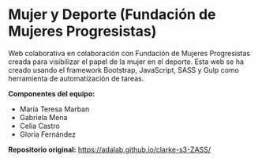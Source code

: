 # Mujer y Deporte (Fundación de Mujeres Progresistas)

Web colaborativa en colaboración con Fundación de Mujeres Progresistas creada para visibilizar el papel de la mujer en el deporte. Esta web se ha creado usando el framework Bootstrap, JavaScript, SASS y Gulp como herramienta de automatización de tareas.

__Componentes del equipo:__

* María Teresa Marban
* Gabriela Mena
* Celia Castro
* Gloria Fernández


__Repositorio original:__ https://adalab.github.io/clarke-s3-ZASS/


